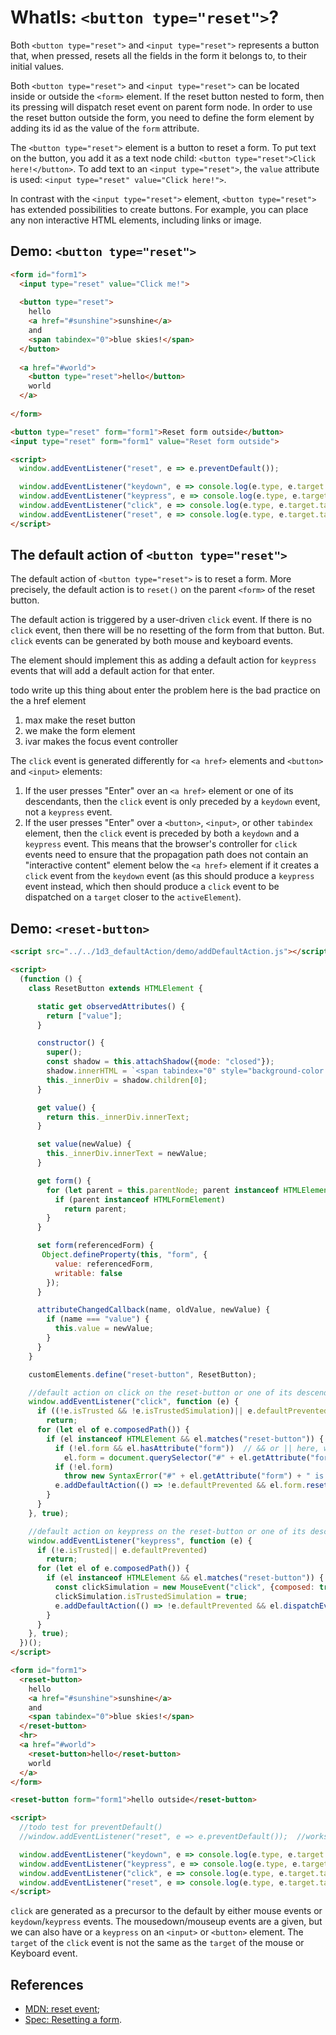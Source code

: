 # WhatIs: `<button type="reset">`?
 
Both `<button type="reset">` and `<input type="reset">` represents a button that, when pressed, resets all the fields in the form it belongs to, to their initial values.

Both `<button type="reset">` and `<input type="reset">` can be located inside or outside the `<form>` element. If the reset button nested to form, then its pressing will dispatch reset event on parent form node. In order to use the reset button outside the form, you need to define the form element by adding its id as the value of the `form` attribute.

The `<button type="reset">` element is a button to reset a form. To put text on the button, you add it as a text node child: `<button type="reset">Click here!</button>`. To add text to an `<input type="reset">`, the `value` attribute is used: `<input type="reset" value="Click here!">`. 


In contrast with the `<input type="reset">` element, `<button type="reset">` has extended possibilities to create buttons. For example, you can place any non interactive HTML elements, including links or image.


## Demo: `<button type="reset">`

```html
<form id="form1">
  <input type="reset" value="Click me!">
  
  <button type="reset">
    hello 
    <a href="#sunshine">sunshine</a>
    and 
    <span tabindex="0">blue skies!</span>
  </button>
  
  <a href="#world">
    <button type="reset">hello</button>
    world
  </a>
    
</form>

<button type="reset" form="form1">Reset form outside</button>
<input type="reset" form="form1" value="Reset form outside">

<script>
  window.addEventListener("reset", e => e.preventDefault());

  window.addEventListener("keydown", e => console.log(e.type, e.target.tagName, e));
  window.addEventListener("keypress", e => console.log(e.type, e.target.tagName, e));
  window.addEventListener("click", e => console.log(e.type, e.target.tagName, e));
  window.addEventListener("reset", e => console.log(e.type, e.target.tagName, e));
</script>
```

## The default action of `<button type="reset">`

The default action of `<button type="reset">` is to reset a form. More precisely, the default action is to `reset()` on the parent `<form>` of the reset button.

The default action is triggered by a user-driven `click` event. If there is no `click` event, then there will be no resetting of the form from that button. But. `click` events can be generated by both mouse and keyboard events.

The element should implement this as adding a default action for `keypress` events that will add a default action for that enter. 

todo write up this thing about enter
the problem here is the bad practice on the a href element
1) max make the reset button
2) we make the form element
3) ivar makes the focus event controller  


The `click` event is generated differently for `<a href>` elements and `<button>` and `<input>` elements:
1. If the user presses "Enter" over an `<a href>` element or one of its descendants, then the `click` event is only preceded by a `keydown` event, not a `keypress` event.
2. If the user presses "Enter" over a `<button>`, `<input>`, or other `tabindex` element, then the `click` event is preceded by both a `keydown` and a `keypress` event.
This means that the browser's controller for `click` events need to ensure that the propagation path does not contain an "interactive content" element below the `<a href>` element if it creates a `click` event from the `keydown` event (as this should produce a `keypress` event instead, which then should produce a `click` event to be dispatched on a `target` closer to the `activeElement`).  

## Demo: `<reset-button>`

```html
<script src="../../1d3_defaultAction/demo/addDefaultAction.js"></script>

<script>
  (function () {
    class ResetButton extends HTMLElement {

      static get observedAttributes() {
        return ["value"];
      }

      constructor() {
        super();
        const shadow = this.attachShadow({mode: "closed"});
        shadow.innerHTML = `<span tabindex="0" style="background-color: lightgrey; border: 1px solid grey; margin: 2px; width: 250px; height: 1.2em;"><slot></slot></span>`;
        this._innerDiv = shadow.children[0];
      }

      get value() {
        return this._innerDiv.innerText;
      }

      set value(newValue) {
        this._innerDiv.innerText = newValue;
      }

      get form() {
        for (let parent = this.parentNode; parent instanceof HTMLElement; parent = parent.parentNode) {
          if (parent instanceof HTMLFormElement)
            return parent;
        }
      }

      set form(referencedForm) {
       Object.defineProperty(this, "form", {
          value: referencedForm,
          writable: false
        });
      }

      attributeChangedCallback(name, oldValue, newValue) {
        if (name === "value") {
          this.value = newValue;
        }
      }
    }

    customElements.define("reset-button", ResetButton);

    //default action on click on the reset-button or one of its descendants
    window.addEventListener("click", function (e) {
      if ((!e.isTrusted && !e.isTrustedSimulation)|| e.defaultPrevented)
        return;
      for (let el of e.composedPath()) {
        if (el instanceof HTMLElement && el.matches("reset-button")) {
          if (!el.form && el.hasAttribute("form"))  // && or || here, what has higher priority, parent form or referenced form
            el.form = document.querySelector("#" + el.getAttribute("form"));
          if (!el.form)
            throw new SyntaxError("#" + el.getAttribute("form") + " is not exist");
          e.addDefaultAction(() => !e.defaultPrevented && el.form.reset(), {preventable: el}); 
        }
      }
    }, true);

    //default action on keypress on the reset-button or one of its descendants
    window.addEventListener("keypress", function (e) {
      if (!e.isTrusted|| e.defaultPrevented)
        return;
      for (let el of e.composedPath()) {
        if (el instanceof HTMLElement && el.matches("reset-button")) {
          const clickSimulation = new MouseEvent("click", {composed: true, bubbles: true});
          clickSimulation.isTrustedSimulation = true;
          e.addDefaultAction(() => !e.defaultPrevented && el.dispatchEvent(clickSimulation), {preventable: el});
        }
      }
    }, true);
  })();
</script>

<form id="form1">
  <reset-button>
    hello
    <a href="#sunshine">sunshine</a>
    and
    <span tabindex="0">blue skies!</span>
  </reset-button>
  <hr>
  <a href="#world">
    <reset-button>hello</reset-button>
    world
  </a>
</form>

<reset-button form="form1">hello outside</reset-button>

<script>
  //todo test for preventDefault()
  //window.addEventListener("reset", e => e.preventDefault());  //works correct

  window.addEventListener("keydown", e => console.log(e.type, e.target.tagName, e));
  window.addEventListener("keypress", e => console.log(e.type, e.target.tagName, e));
  window.addEventListener("click", e => console.log(e.type, e.target.tagName, e.isTrusted, e.isTrustedSimulation, e));
  window.addEventListener("reset", e => console.log(e.type, e.target.tagName, e));
</script>
```

`click` are generated as a precursor to the default by either mouse events or `keydown`/`keypress` events. The mousedown/mouseup events are a given, but we can also have  or a `keypress` on an `<input>` or `<button>` element. The `target` of the `click` event is not the same as the `target` of the mouse or Keyboard event. 


## References

* [MDN: reset event](https://developer.mozilla.org/en-US/docs/Web/API/HTMLFormElement/reset_event);
* [Spec: Resetting a form](https://www.w3.org/TR/html51/sec-forms.html#resetting-a-form).

